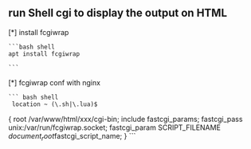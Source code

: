 ## run Shell cgi to display the output on HTML
 [*] install fcgiwrap
 
	```bash shell
	apt install fcgiwrap

	```
 [*] fcgiwrap conf with nginx 

	``` bash shell
	 location ~ (\.sh|\.lua)$ 
{ root /var/www/html/xxx/cgi-bin; 
include fastcgi_params; 
fastcgi_pass unix:/var/run/fcgiwrap.socket; 
fastcgi_param SCRIPT_FILENAME $document_root$fastcgi_script_name; }
	```

 
